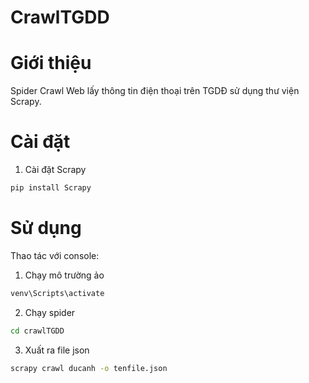 # CrawlTGDD
# Giới thiệu
Spider Crawl Web lấy thông tin điện thoại trên TGDĐ sử dụng thư viện Scrapy.

# Cài đặt
1. Cài đặt Scrapy
```bash
pip install Scrapy
```
# Sử dụng
Thao tác với console:
1. Chạy mô trường ảo
```bash
venv\Scripts\activate
```
2. Chạy spider
```bash
cd crawlTGDD
```
3. Xuất ra file json
```bash
scrapy crawl ducanh -o tenfile.json
```


